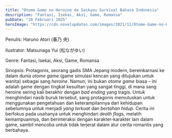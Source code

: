 ```yaml
---
title: "Otome Game no Heroine de Saikyou Survival Bahasa Indonesia"
description: "Fantasi, Isekai, Aksi, Game, Romansa"
pubDate: "28 Februari 2025"
heroImage: "https://cdn.novelupdates.com/images/2021/11/Otome-Game-no-Heroine-de-Saikyou-Survival.jpg"
---
```


Penulis: Haruno Atori (春乃 央)

Ilustrator: Matsunaga Yui (松ながゆい)

Genre: Fantasi, Isekai, Aksi, Game, Romansa

Sinopsis: Protagonis, seorang gadis SMA Jepang modern, bereinkarnasi ke dalam dunia *otome game* (game simulasi kencan yang ditujukan untuk wanita) sebagai sang *heroine*. Namun, ini bukan *otome game* biasa – ini adalah game dengan tingkat kesulitan yang sangat tinggi, di mana sang heroine sering kali berakhir dengan *bad ending* yang tragis. Untuk menghindari nasib buruk tersebut, sang protagonis memutuskan untuk menggunakan pengetahuan dan keterampilannya dari kehidupan sebelumnya untuk menjadi *yang terkuat* dan *bertahan hidup*. Cerita ini berfokus pada usahanya untuk menghindari *death flags*, melatih kemampuannya, dan berinteraksi dengan karakter-karakter lain dalam game, sambil mencoba untuk tidak terjerat dalam alur cerita romantis yang berbahaya.
